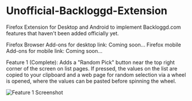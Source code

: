 # Unofficial-Backloggd-Extension
Firefox Extension for Desktop and Android to implement Backloggd.com features that haven't been added officially yet.

Firefox Browser Add-ons for desktop link: Coming soon...
Firefox mobile Add-ons for mobile link: Coming soon...

Feature 1 (Complete): Adds a "Random Pick" button near the top right corner of the screen on list pages. If pressed, the values on the list are copied to your clipboard and a web page for random selection via a wheel is opened, where the values can be pasted before spinning the wheel.

![Feature 1 Screenshot](https://github.com/user-attachments/assets/110d9969-de48-413b-8a04-2d5c8f5296b8)


